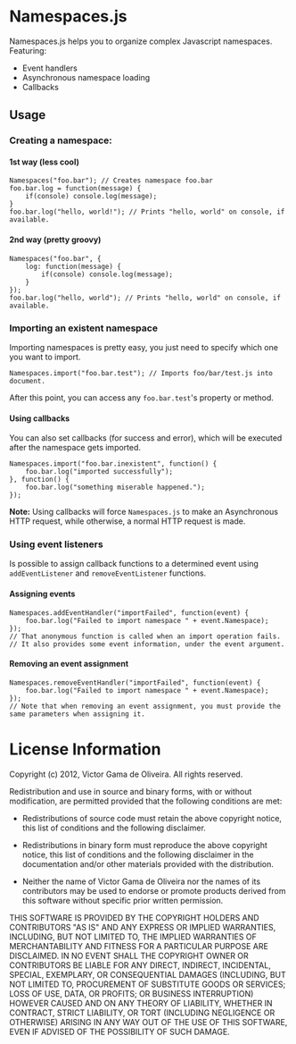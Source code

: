 Namespaces.js
=============
Namespaces.js helps you to organize complex Javascript namespaces. Featuring:

 * Event handlers
 * Asynchronous namespace loading
 * Callbacks

Usage
-----

### Creating a namespace:
#### 1st way (less cool)

    Namespaces("foo.bar"); // Creates namespace foo.bar
    foo.bar.log = function(message) {
        if(console) console.log(message);
    }
    foo.bar.log("hello, world!"); // Prints "hello, world" on console, if available.

#### 2nd way (pretty groovy)

    Namespaces("foo.bar", {
        log: function(message) {
            if(console) console.log(message);
        }
    });
    foo.bar.log("hello, world"); // Prints "hello, world" on console, if available.

### Importing an existent namespace
Importing namespaces is pretty easy, you just need to specify which one you want to import.

    Namespaces.import("foo.bar.test"); // Imports foo/bar/test.js into document.

After this point, you can access any `foo.bar.test`'s property or method.

#### Using callbacks
You can also set callbacks (for success and error), which will be executed after the namespace gets imported.

    Namespaces.import("foo.bar.inexistent", function() {
        foo.bar.log("imported successfully");
    }, function() {
        foo.bar.log("something miserable happened.");
    });

**Note:** Using callbacks will force `Namespaces.js` to make an Asynchronous HTTP request, while otherwise, a normal HTTP request is made.

### Using event listeners
Is possible to assign callback functions to a determined event using `addEventListener` and `removeEventListener` functions.

#### Assigning events

    Namespaces.addEventHandler("importFailed", function(event) {
        foo.bar.log("Failed to import namespace " + event.Namespace);
    });
    // That anonymous function is called when an import operation fails. 
    // It also provides some event information, under the event argument.

#### Removing an event assignment

    Namespaces.removeEventHandler("importFailed", function(event) {
        foo.bar.log("Failed to import namespace " + event.Namespace);
    });
    // Note that when removing an event assignment, you must provide the same parameters when assigning it.
    

License Information
===================

Copyright (c) 2012, Victor Gama de Oliveira.
All rights reserved.

Redistribution and use in source and binary forms, with or without modification,
are permitted provided that the following conditions are met:

* Redistributions of source code must retain the above copyright notice,
  this list of conditions and the following disclaimer.

* Redistributions in binary form must reproduce the above copyright notice,
  this list of conditions and the following disclaimer in the documentation
  and/or other materials provided with the distribution.

* Neither the name of Victor Gama de Oliveira nor the names of its
  contributors may be used to endorse or promote products derived from this
  software without specific prior written permission.

THIS SOFTWARE IS PROVIDED BY THE COPYRIGHT HOLDERS AND CONTRIBUTORS "AS IS" AND
ANY EXPRESS OR IMPLIED WARRANTIES, INCLUDING, BUT NOT LIMITED TO, THE IMPLIED
WARRANTIES OF MERCHANTABILITY AND FITNESS FOR A PARTICULAR PURPOSE ARE
DISCLAIMED. IN NO EVENT SHALL THE COPYRIGHT OWNER OR CONTRIBUTORS BE LIABLE FOR
ANY DIRECT, INDIRECT, INCIDENTAL, SPECIAL, EXEMPLARY, OR CONSEQUENTIAL DAMAGES
(INCLUDING, BUT NOT LIMITED TO, PROCUREMENT OF SUBSTITUTE GOODS OR SERVICES;
LOSS OF USE, DATA, OR PROFITS; OR BUSINESS INTERRUPTION) HOWEVER CAUSED AND ON
ANY THEORY OF LIABILITY, WHETHER IN CONTRACT, STRICT LIABILITY, OR TORT
(INCLUDING NEGLIGENCE OR OTHERWISE) ARISING IN ANY WAY OUT OF THE USE OF THIS
SOFTWARE, EVEN IF ADVISED OF THE POSSIBILITY OF SUCH DAMAGE.
